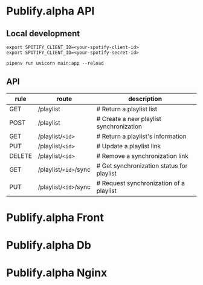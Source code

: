 # Publify.alpha API
## Local development
```
export SPOTIFY_CLIENT_ID=<your-spotify-client-id>
export SPOTIFY_CLIENT_ID=<your-spotify-secret-id>

pipenv run uvicorn main:app --reload
```

## API
| rule  |      route          |   description                           |
--------|---------------------|-----------------------------------------| 
|GET    | /playlist           | # Return a playlist list                |
|POST   | /playlist           | # Create a new playlist synchronization |
|GET    | /playlist/`<id>`      | # Return a playlist's information       |
|PUT    | /playlist/`<id>`      | # Update a playlist link                    |
|DELETE | /playlist/`<id>`      | # Remove a synchronization link         |
|GET    | /playlist/`<id>`/sync | # Get synchronization status for playlist|
|PUT    | /playlist/`<id>`/sync | # Request synchronization of a playlist |

# Publify.alpha Front

# Publify.alpha Db

# Publify.alpha Nginx
